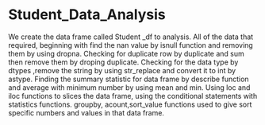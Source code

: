 # Student_Data_Analysis
We create the data frame called Student _df to analysis. All of the data that required, beginning with find the nan value by isnull function and removing them by using dropna.
Checking for duplicate row by duplicate and sum then remove them by droping duplicate. Checking for the data type by dtypes ,remove the string by using str_replace and convert it to int by astype.
Finding the summary statistic for data frame by describe function and average with minimum number by using mean and min.
Using loc and iloc  functions to slices the data frame, using the conditional statements with statistics functions.
groupby, acount,sort_value functions used to give sort specific numbers and values in that data frame.  
